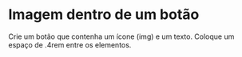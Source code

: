 # Imagem dentro de um botão

Crie um botão que contenha um ícone (img) e um texto.
Coloque um espaço de .4rem entre os elementos.